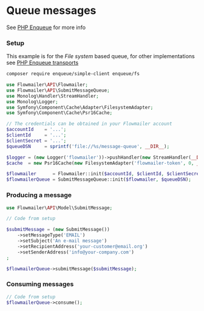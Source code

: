 # Queue messages 

See [PHP Enqueue] for more info 

### Setup

This example is for the _File system_ based queue, for other implementations see [PHP Enqueue transports]

```bash
composer require enqueue/simple-client enqueue/fs
```

```php
use Flowmailer\API\Flowmailer;
use Flowmailer\API\SubmitMessageQueue;
use Monolog\Handler\StreamHandler;
use Monolog\Logger;
use Symfony\Component\Cache\Adapter\FilesystemAdapter;
use Symfony\Component\Cache\Psr16Cache;

// The credentials can be obtained in your Flowmailer account
$accountId    = '...';
$clientId     = '...';
$clientSecret = '...';
$queueDSN     = sprintf('file://%s/message-queue', __DIR__);

$logger = (new Logger('flowmailer'))->pushHandler(new StreamHandler(__DIR__.'/journal.log', Logger::INFO));
$cache  = new Psr16Cache(new FilesystemAdapter('flowmailer-token', 0, __DIR__.'/cache-dir'));

$flowmailer      = Flowmailer::init($accountId, $clientId, $clientSecret, [], $logger, $cache);
$flowmailerQueue = SubmitMessageQueue::init($flowmailer, $queueDSN);
```

### Producing a message
```php
use Flowmailer\API\Model\SubmitMessage;

// Code from setup 

$submitMessage = (new SubmitMessage())
    ->setMessageType('EMAIL')
    ->setSubject('An e-mail message')
    ->setRecipientAddress('your-customer@email.org')
    ->setSenderAddress('info@your-company.com')
;

$flowmailerQueue->submitMessage($submitMessage);

```

### Consuming messages
```php
// Code from setup 
$flowmailerQueue->consume();
```

[PHP Enqueue]: https://php-enqueue.github.io/
[PHP Enqueue transports]: https://php-enqueue.github.io/transport